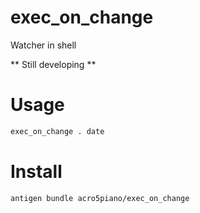 # exec_on_change
Watcher in shell

** Still developing **

# Usage

```sh
exec_on_change . date
```

# Install

```sh
antigen bundle acro5piano/exec_on_change
```

